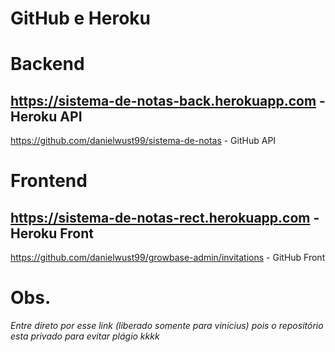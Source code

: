# GitHub e Heroku

# Backend

https://sistema-de-notas-back.herokuapp.com - Heroku API
 - 
https://github.com/danielwust99/sistema-de-notas - GitHub API

# Frontend

https://sistema-de-notas-rect.herokuapp.com - Heroku Front
 - 
https://github.com/danielwust99/growbase-admin/invitations - GitHub Front

# Obs.

_Entre direto por esse link (liberado somente para vinicius) pois o repositório esta privado para evitar plágio kkkk_
